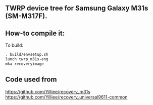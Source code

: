 ## TWRP device tree for Samsung Galaxy M31s (SM-M317F).

## How-to compile it:

To build:

```sh
. build/envsetup.sh
lunch twrp_m31s-eng
mka recoveryimage
```

## Code used from
https://github.com/Yilliee/recovery_m31s  
https://github.com/Yilliee/recovery_universal9611-common
